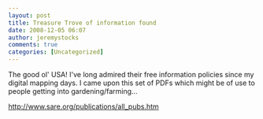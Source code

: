 ```yaml
---
layout: post
title: Treasure Trove of information found
date: 2008-12-05 06:07
author: jeremystocks
comments: true
categories: [Uncategorized]
---
```

<p>The good ol' USA! I've long admired their free information policies since my digital mapping days. I came upon this set of PDFs which might be of use to people getting into gardening/farming...</p><p><a href="http://www.sare.org/publications/all_pubs.htm">http://www.sare.org/publications/all_pubs.htm</a></p>
